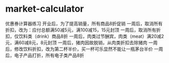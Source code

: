 # market-calculator
优惠券计算器练习
开业后，为了提高销量，所有商品8折促销
一周后，取消所有折扣，改为：应付总额满50减5元，满100减15，15元封顶
一周后，取消所有折扣，仅饮料类（drink）商品8折
一周后，肉类过节酬宾，肉类（meat）满20减2元，满60减8元，8元封顶
一周后，猪肉因故脱销，从肉类折扣去除猪肉
一周后，修改饮料折扣，改为第二杯半价，买一杯可乐显然不能让一瓶茅台半价
一周后，电子产品打折，所有电子类产品8折
